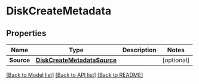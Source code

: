 # DiskCreateMetadata

## Properties
Name | Type | Description | Notes
------------ | ------------- | ------------- | -------------
**Source** | [**DiskCreateMetadataSource**](disk_create_metadata_source.md) |  | [optional] 

[[Back to Model list]](../README.md#documentation-for-models) [[Back to API list]](../README.md#documentation-for-api-endpoints) [[Back to README]](../README.md)


